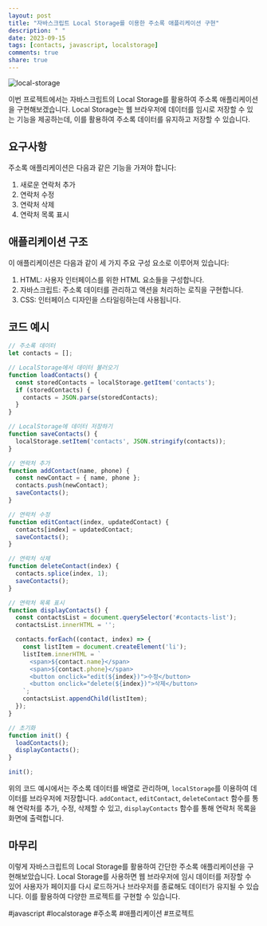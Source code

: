 ```yaml
---
layout: post
title: "자바스크립트 Local Storage를 이용한 주소록 애플리케이션 구현"
description: " "
date: 2023-09-15
tags: [contacts, javascript, localstorage]
comments: true
share: true
---
```


![local-storage](https://www.example.com/images/local-storage.jpg)

이번 프로젝트에서는 자바스크립트의 Local Storage를 활용하여 주소록 애플리케이션을 구현해보겠습니다. Local Storage는 웹 브라우저에 데이터를 임시로 저장할 수 있는 기능을 제공하는데, 이를 활용하여 주소록 데이터를 유지하고 저장할 수 있습니다.

## 요구사항

주소록 애플리케이션은 다음과 같은 기능을 가져야 합니다:
1. 새로운 연락처 추가
2. 연락처 수정
3. 연락처 삭제
4. 연락처 목록 표시

## 애플리케이션 구조

이 애플리케이션은 다음과 같이 세 가지 주요 구성 요소로 이루어져 있습니다:
1. HTML: 사용자 인터페이스를 위한 HTML 요소들을 구성합니다.
2. 자바스크립트: 주소록 데이터를 관리하고 액션을 처리하는 로직을 구현합니다.
3. CSS: 인터페이스 디자인을 스타일링하는데 사용됩니다.

## 코드 예시

```javascript
// 주소록 데이터
let contacts = [];

// LocalStorage에서 데이터 불러오기
function loadContacts() {
  const storedContacts = localStorage.getItem('contacts');
  if (storedContacts) {
    contacts = JSON.parse(storedContacts);
  }
}

// LocalStorage에 데이터 저장하기
function saveContacts() {
  localStorage.setItem('contacts', JSON.stringify(contacts));
}

// 연락처 추가
function addContact(name, phone) {
  const newContact = { name, phone };
  contacts.push(newContact);
  saveContacts();
}

// 연락처 수정
function editContact(index, updatedContact) {
  contacts[index] = updatedContact;
  saveContacts();
}

// 연락처 삭제
function deleteContact(index) {
  contacts.splice(index, 1);
  saveContacts();
}

// 연락처 목록 표시
function displayContacts() {
  const contactsList = document.querySelector('#contacts-list');
  contactsList.innerHTML = '';

  contacts.forEach((contact, index) => {
    const listItem = document.createElement('li');
    listItem.innerHTML = `
      <span>${contact.name}</span>
      <span>${contact.phone}</span>
      <button onclick="edit(${index})">수정</button>
      <button onclick="delete(${index})">삭제</button>
    `;
    contactsList.appendChild(listItem);
  });
}

// 초기화
function init() {
  loadContacts();
  displayContacts();
}

init();
```

위의 코드 예시에서는 주소록 데이터를 배열로 관리하며, `localStorage`를 이용하여 데이터를 브라우저에 저장합니다. `addContact`, `editContact`, `deleteContact` 함수를 통해 연락처를 추가, 수정, 삭제할 수 있고, `displayContacts` 함수를 통해 연락처 목록을 화면에 출력합니다.

## 마무리

이렇게 자바스크립트의 Local Storage를 활용하여 간단한 주소록 애플리케이션을 구현해보았습니다. Local Storage를 사용하면 웹 브라우저에 임시 데이터를 저장할 수 있어 사용자가 페이지를 다시 로드하거나 브라우저를 종료해도 데이터가 유지될 수 있습니다. 이를 활용하여 다양한 프로젝트를 구현할 수 있습니다.

#javascript #localstorage #주소록 #애플리케이션 #프로젝트